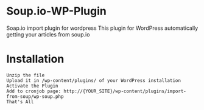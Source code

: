 Soup.io-WP-Plugin
=================

Soap.io import plugin for wordpress
This plugin for WordPress automatically getting your articles from soup.io

Installation
==================

    Unzip the file
    Upload it in /wp-content/plugins/ of your WordPress installation
    Activate the Plugin
    Add to cronjob page: http://{YOUR_SITE}/wp-content/plugins/import-from-soup/wp-soup.php
    That's All

